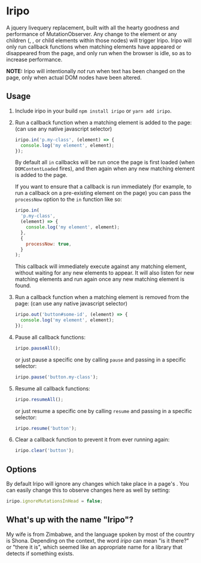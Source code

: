 # Iripo

A jquery livequery replacement, built with all the hearty goodness and performance of MutationObserver. Any change to the <html> element or any children (<head>, <body>, or child elements within those nodes) will trigger Iripo. Iripo will only run callback functions when matching elements have appeared or disappeared from the page, and only run when the browser is idle, so as to increase performance.

**NOTE:** Iripo will intentionally _not_ run when text has been changed on the page, only when actual DOM nodes have been altered.

## Usage

1. Include iripo in your build `npm install iripo` or `yarn add iripo`.

2. Run a callback function when a matching element is added to the page: (can use any native javascript selector)

   ```javascript
   iripo.in('p.my-class', (element) => {
     console.log('my element', element);
   });
   ```

   By default all `in` callbacks will be run once the page is first loaded (when `DOMContentLoaded` fires), and then again when any new matching element is added to the page.

   If you want to ensure that a callback is run immediately (for example, to run a callback on a pre-existing element on the page) you can pass the `processNow` option to the `in` function like so:

   ```javascript
   iripo.in(
     'p.my-class',
     (element) => {
       console.log('my element', element);
     },
     {
       processNow: true,
     }
   );
   ```

   This callback will immediately execute against any matching element, without waiting for any new elements to appear. It will also listen for new matching elements and run again once any new matching element is found.

3. Run a callback function when a matching element is removed from the page: (can use any native javascript selector)

   ```javascript
   iripo.out('button#some-id', (element) => {
     console.log('my element', element);
   });
   ```

4. Pause all callback functions:

   ```javascript
   iripo.pauseAll();
   ```

   or just pause a specific one by calling `pause` and passing in a specific selector:

   ```javascript
   iripo.pause('button.my-class');
   ```

5. Resume all callback functions:

   ```javascript
   iripo.resumeAll();
   ```

   or just resume a specific one by calling `resume` and passing in a specific selector:

   ```javascript
   iripo.resume('button');
   ```

6. Clear a callback function to prevent it from ever running again:

   ```javascript
   iripo.clear('button');
   ```

## Options

By default Iripo will ignore any changes which take place in a page's <head>. You can easily change this to observe changes here as well by setting:

```javascript
iripo.ignoreMutationsInHead = false;
```

## What's up with the name "Iripo"?

My wife is from Zimbabwe, and the language spoken by most of the country is Shona. Depending on the context, the word _iripo_ can mean "is it there?" or "there it is", which seemed like an appropriate name for a library that detects if something exists.
